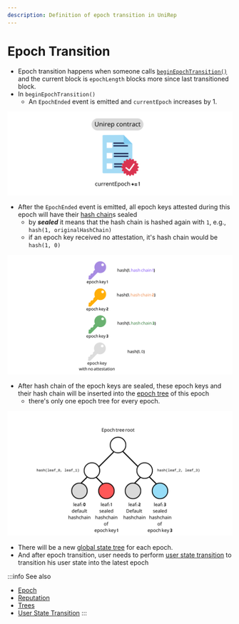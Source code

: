 ```yaml
---
description: Definition of epoch transition in UniRep
---
```


# Epoch Transition

* Epoch transition happens when someone calls [`beginEpochTransition()`](https://github.com/Unirep/Unirep/blob/5ef3fa8ed70761e0d128fe054bcdb6c72be2f7a1/packages/contracts/contracts/Unirep.sol#L480) and the current block is `epochLength` blocks more since last transitioned block.
* In `beginEpochTransition()`
  * An `EpochEnded` event is emitted and `currentEpoch` increases by 1.

![currentEpoch is increased by one.](<../../.gitbook/assets/截圖 2022-07-22 上午11.58.55.png>)

* After the `EpochEnded` event is emitted, all epoch keys attested during this epoch will have their [hash chain](reputation.md)s sealed
  * by _**sealed**_ it means that the hash chain is hashed again with `1`, e.g., 
    `hash(1, originalHashChain)`
  * if an epoch key received no attestation, it's hash chain would be `hash(1, 0)`

![](<../../.gitbook/assets/截圖 2022-07-22 上午11.59.45.png>)

* After hash chain of the epoch keys are sealed, these epoch keys and their hash chain will be inserted into the [epoch tree](trees.md#epoch-tree) of this epoch
  * there's only one epoch tree for every epoch.

![](<../../.gitbook/assets/epoch tree (1).png>)

* There will be a new [global state tree](trees.md#global-state-tree) for each epoch.
* And after epoch transition, user needs to perform [user state transition](user-state-transition.md) to transition his user state into the latest epoch

:::info
See also

* [Epoch](epoch.md)
* [Reputation](reputation.md)
* [Trees](trees.md)
* [User State Transition](user-state-transition.md)
:::
